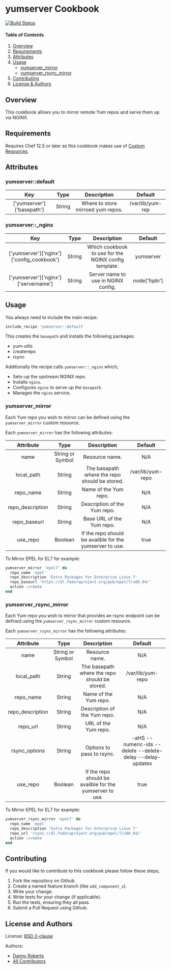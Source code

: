 # yumserver Cookbook
[![Build Status](https://travis-ci.org/kemra102/yumserver-cookbook.svg?branch=master)](https://travis-ci.org/kemra102/yumserver-cookbook)

#### Table of Contents

1. [Overview](#overview)
2. [Requirements](#requirements)
3. [Attributes](#attributes)
4. [Usage](#usage)
    * [yumserver_mirror](#yumserver_mirror)
    * [yumserver_rsync_mirror](#yumserver_rsync_mirror)
5. [Contributing](#contributing)
6. [License & Authors](#license-and-authors)

## Overview

This cookbook allows you to mirror remote Yum repos and serve them up via NGINX.

## Requirements

Requires Chef 12.5 or later as this cookbook makes use of [Custom Resources](https://www.chef.io/blog/2015/10/08/chef-client-12-5-released/).

## Attributes

### yumserver::default
| Key                       | Type    | Description                                | Default          |
|:-------------------------:|:-------:|:------------------------------------------:|:----------------:|
| ['yumserver']['basepath'] | String  | Where to store mirroed yum repos.          | /var/lib/yum-rep |

### yumserver::_nginx
| Key                                       | Type   | Description                                          | Default      |
|:-----------------------------------------:|:------:|:----------------------------------------------------:|:------------:|
| ['yumserver']['nginx']['config_cookbook'] | String | Which cookbook to use for the NGINX config template. | yumserver    |
| ['yumserver']['nginx']['servername']      | String | Server name to use in NGINX config.                  | node['fqdn'] |

## Usage

You always need to include the main recipe:

```ruby
include_recipe 'yumserver::default'
```

This creates the `basepath` and installs the following packages:

* yum-utils
* createrepo
* rsync

Additionally the recipe calls `yumserver::_nginx` which;

* Sets-up the upstream NGINX repo.
* Installs `nginx`.
* Configures `nginx` to serve up the `basepath`.
* Manages the `nginx` service.

### yumserver_mirror

Each Yum repo you wish to mirror can be defined using the `yumserver_mirror` custom resource.

Each `yumserver_mirror` has the following attributes:

| Attribute        | Type             | Description                                              | Default           |
|:----------------:|:----------------:|:--------------------------------------------------------:|:-----------------:|
| name             | String or Symbol | Resource name.                                           | N/A               |
| local_path       | String           | The basepath where the repo should be stored.            | /var/lib/yum-repo |
| repo_name        | String           | Name of the Yum repo.                                    | N/A               |
| repo_description | String           | Description of the Yum repo.                             | N/A               |
| repo_baseurl     | String           | Base URL of the Yum repo.                                | N/A               |
| use_repo         | Boolean          | If the repo should be availble for the yumserver to use. | true              |

To Mirror EPEL for EL7 for example:

```ruby
yumserver_mirror 'epel7' do
  repo_name 'epel'
  repo_description 'Extra Packages for Enterprise Linux 7'
  repo_baseurl 'https://dl.fedoraproject.org/pub/epel/7/x86_64/'
  action :create
end
```

### yumserver_rsync_mirror

Each Yum repo you wish to mirror that provides an rsync endpoint can be defined using the `yumserver_rsync_mirror` custom resource.

Each `yumserver_rsync_mirror` has the following attributes:

| Attribute        | Type             | Description                                              | Default                                                    |
|:----------------:|:----------------:|:--------------------------------------------------------:|:----------------------------------------------------------:|
| name             | String or Symbol | Resource name.                                           | N/A                                                        |
| local_path       | String           | The basepath where the repo should be stored.            | /var/lib/yum-repo                                          |
| repo_name        | String           | Name of the Yum repo.                                    | N/A                                                        |
| repo_description | String           | Description of the Yum repo.                             | N/A                                                        |
| repo_url         | String           | URL of the Yum repo.                                     | N/A                                                        |
| rsync_options    | String           | Options to pass to rsync.                                | -aHS --numeric-ids --delete --delete-delay --delay-updates |
| use_repo         | Boolean          | If the repo should be availble for the yumserver to use. | true                                                       |

To Mirror EPEL for EL7 for example:

```ruby
yumserver_rsync_mirror 'epel7' do
  repo_name 'epel'
  repo_description 'Extra Packages for Enterprise Linux 7'
  repo_url 'rsync://dl.fedoraproject.org/pub/epel/7/x86_64/'
  action :create
end
```

## Contributing

If you would like to contribute to this cookbook please follow these steps;

1. Fork the repository on Github.
2. Create a named feature branch (like `add_component_x`).
3. Write your change.
4. Write tests for your change (if applicable).
5. Run the tests, ensuring they all pass.
6. Submit a Pull Request using Github.

## License and Authors

License: [BSD 2-clause](https://tldrlegal.com/license/bsd-2-clause-license-\(freebsd\))

Authors:

  * [Danny Roberts](https://github.com/kemra102)
  * [All Contributors](https://github.com/kemra102/yumserver-cookbook/graphs/contributors)
